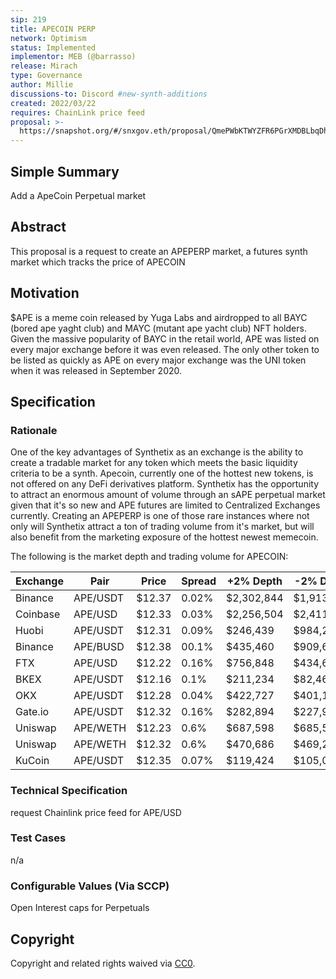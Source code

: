 ```yaml
---
sip: 219
title: APECOIN PERP
network: Optimism
status: Implemented
implementor: MEB (@barrasso)
release: Mirach
type: Governance
author: Millie
discussions-to: Discord #new-synth-additions
created: 2022/03/22
requires: ChainLink price feed
proposal: >-
  https://snapshot.org/#/snxgov.eth/proposal/QmePWbKTWYZFR6PGrXMDBLbqDhgyozEnQ1ne29mYTDrnRU
---
```


## Simple Summary

Add a ApeCoin Perpetual market

## Abstract

This proposal is a request to create an APEPERP market, a futures synth market which tracks the price of APECOIN

## Motivation

$APE is a meme coin released by Yuga Labs and airdropped to all BAYC (bored ape yaght club) and MAYC (mutant ape yacht club) NFT holders. Given the massive popularity of BAYC in the retail world, APE was listed on every major exchange before it was even released. The only other token to be listed as quickly as APE on every major exchange was the UNI token when it was released in September 2020.

## Specification

### Rationale

One of the key advantages of Synthetix as an exchange is the ability to create a tradable market for any token which meets the basic liquidity criteria to be a synth. Apecoin, currently one of the hottest new tokens, is not offered on any DeFi derivatives platform. Synthetix has the opportunity to attract an enormous amount of volume through an sAPE perpetual market given that it's so new and APE futures are limited to Centralized Exchanges currently.
Creating an APEPERP is one of those rare instances where not only will Synthetix attract a ton of trading volume from it's market, but will also benefit from the marketing exposure of the hottest newest memecoin.

The following is the market depth and trading volume for APECOIN:

| Exchange | Pair     | Price  | Spread | +2% Depth  | -2% Depth  | 24h Volume    | Volume% |
| -------- | -------- | ------ | ------ | ---------- | ---------- | ------------- | ------- |
| Binance  | APE/USDT | $12.37 | 0.02%  | $2,302,844 | $1,913,475 | $491,233,248. | 31.11%  |
| Coinbase | APE/USD  | $12.33 | 0.03%  | $2,256,504 | $2,411,977 | $122,675,378. | 7.77%   |
| Huobi    | APE/USDT | $12.31 | 0.09%  | $246,439   | $984,225   | $144,108,67   | 9.13%   |
| Binance  | APE/BUSD | $12.38 | 00.1%  | $435,460   | $909,652   | $87,032,171   | 5.51%   |
| FTX      | APE/USD  | $12.22 | 0.16%  | $756,848   | $434,658   | $24,617,337   | 1.56%   |
| BKEX     | APE/USDT | $12.16 | 0.1%   | $211,234   | $82,462    | $101,206,992  | 6.41%   |
| OKX      | APE/USDT | $12.28 | 0.04%  | $422,727   | $401,100   | $32,890,874   | 2.08%   |
| Gate.io  | APE/USDT | $12.32 | 0.16%  | $282,894   | $227,922   | $74,056,843   | 4.69%   |
| Uniswap  | APE/WETH | $12.23 | 0.6%   | $687,598   | $685,532   | $16,525,265   | 1.05%   |
| Uniswap  | APE/WETH | $12.32 | 0.6%   | $470,686   | $469,272   | $58,671,007   | 3.72%   |
| KuCoin   | APE/USDT | $12.35 | 0.07%  | $119,424   | $105,060   | $59,271,623   | 3.75%   |

### Technical Specification

request Chainlink price feed for APE/USD

### Test Cases

n/a

### Configurable Values (Via SCCP)

Open Interest caps for Perpetuals

## Copyright

Copyright and related rights waived via [CC0](https://creativecommons.org/publicdomain/zero/1.0/).
